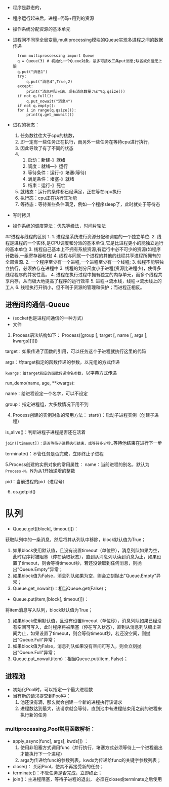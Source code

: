 * 程序是静态的，
* 程序运行起来后，进程=代码+用到的资源
* 操作系统分配资源的基本单元
* 进程间不同享全局变量,multiprocessing模块的Queue实现多进程之间的数据传递

        from multiprossessing import Queue
        q = Queue(3) # 初始化一个Queue对象，最多可接收三条put消息;缺省或负值无上限
        q.put("消息1")
        try:
            q.put("消息4",True,2)
        except:
            print("消息列队已满，现有消息数量:%s"%q.qsize())
        if not q.full():
            q.put_nowait("消息4")
        if not q.empty():
        for i in range(q.qsize()):
            print(q.get_nowait())
    
* 进程的状态：
    1. 任务数往往大于cpu的核数，
    2. 即一定有一些任务正在执行，而另外一些任务在等待cpu进行执行，
    3. 因此导致了有了不同的状态
    4.
       1. 启动：新建-》就绪
       2. 调度：就绪—》运行
       3. 等待条件：运行-》堵塞(等待)
       4. 满足条件：堵塞-》就绪
       5. 结束：运行-》死亡
    5. 就绪态：运行的条件都已经满足，正在等在cpu执行
    6. 执行态：cpu正在执行其功能
    7. 等待态：等待某些条件满足，例如一个程序sleep了，此时就处于等待态
* 写时拷贝    

* 操作系统的调度算法：优先等级法，时间片轮法

##进程与线程的区别
1.
    1. 进程是系统进行资源分配和调度的一个独立单位.
    2. 线程是进程的一个实体,是CPU调度和分派的基本单位,它是比进程更小的能独立运行的基本单位
    3. 线程自己基本上不拥有系统资源,有运行中必不可少的资源(如程序计数器,一组寄存器和栈)
    4. 线程与同属一个进程的其他的线程共享进程所拥有的全部资源.
2. 一个程序至少有一个进程,一个进程至少有一个线程;
3. 线程不能够独立执行，必须依存在进程中
3. 线程的划分尺度小于进程(资源比进程少)，使得多线程程序的并发性高。
4. 进程在执行过程中拥有独立的内存单元，而多个线程共享内存，从而极大地提高了程序的运行效率 
5. 进程->流水线，线程->流水线上的工人 
6. 线程执行开销小，但不利于资源的管理和保护；而进程正相反。

## 进程间的通信-Queue
* (socket也是进程间通信的一种方式)
* 文件

3. Process语法结构如下：
Process([group [, target [, name [, args [, kwargs]]]]])

target：如果传递了函数的引用，可以任务这个子进程就执行这里的代码

args：给target指定的函数传递的参数，以元组的方式传递

`kwargs：给target指定的函数传递命名参数`，以字典方式传递

run_demo(name, age, **kwargs):

name：给进程设定一个名字，可以不设定

group：指定进程组，大多数情况下用不到

4. Process创建的实例对象的常用方法：
start()：启动子进程实例（创建子进程）

is_alive()：判断进程子进程是否还在活着

`join([timeout])：是否等待子进程执行结束，或等待多少秒`..等待他结束在进行下一步

terminate()：不管任务是否完成，立即终止子进程

5.Process创建的实例对象的常用属性：
name：当前进程的别名，默认为`Process-N`，N为从1开始递增的整数

pid：当前进程的pid（进程号）
    
    
6. os.getpid()



# 队列
* Queue.get([block[, timeout]])：

获取队列中的一条消息，然后将其从列队中移除，block默认值为True；
1. 如果block使用默认值，且没有设置timeout（单位秒），消息列队如果为空，此时程序将被阻塞（停在读取状态），直到从消息列队读到消息为止，如果设置了timeout，则会等待timeout秒，若还没读取到任何消息，则抛出"Queue.Empty"异常；
2. 如果block值为False，消息列队如果为空，则会立刻抛出"Queue.Empty"异常；
3. Queue.get_nowait()：相当Queue.get(False)；
* Queue.put(item,[block[, timeout]])：

将item消息写入队列，block默认值为True；
1. 如果block使用默认值，且没有设置timeout（单位秒），消息列队如果已经没有空间可写入，此时程序将被阻塞（停在写入状态），直到从消息列队腾出空间为止，如果设置了timeout，则会等待timeout秒，若还没空间，则抛出"Queue.Full"异常；
2. 如果block值为False，消息列队如果没有空间可写入，则会立刻抛出"Queue.Full"异常；
3. Queue.put_nowait(item)：相当Queue.put(item, False)；


## 进程池
* 初始化Pool时，可以指定一个最大进程数
* 当有新的请求提交到Pool中：
    1. 池还没有满，那么就会创建一个新的进程执行该请求
    2. 进程数达到最大，该请求就会等待，直到池中有进程结束用之前的进程来执行新的任务
   
   
### multiprocessing.Pool常用函数解析：

* apply_async(func[, args[, kwds]]) ：
    1. 使用非阻塞方式调用func（并行执行，堵塞方式必须等待上一个进程退出才能执行下一个进程）
    2. args为传递给func的参数列表，kwds为传递给func的关键字参数列表；
* close()：
    关闭Pool，使其不再接受新的任务；
* terminate()：不管任务是否完成，立即终止；
* join()：主进程阻塞，等待子进程的退出， 必须在close或terminate之后使用
